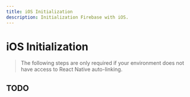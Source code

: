 ```yaml
---
title: iOS Initialization
description: Initialization Firebase with iOS. 
---
```


# iOS Initialization

> The following steps are only required if your environment does not have access to React Native
auto-linking. 

## TODO
